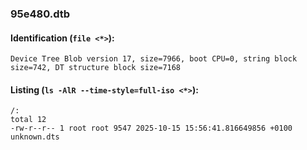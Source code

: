 ### 95e480.dtb
#### Identification (`file <*>`):
```
Device Tree Blob version 17, size=7966, boot CPU=0, string block size=742, DT structure block size=7168
```
#### Listing (`ls -AlR --time-style=full-iso <*>`):
```
/:
total 12
-rw-r--r-- 1 root root 9547 2025-10-15 15:56:41.816649856 +0100 unknown.dts
```

